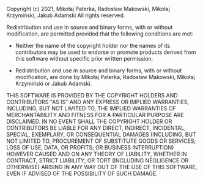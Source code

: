 Copyright (c) 2021, Mikołaj Paterka, Radosław Makowski, Mikołaj Krzymiński, Jakub Adamski
All rights reserved.

Redistribution and use in source and binary forms, with or without
modification, are permitted provided that the following conditions are met:

* Neither the name of the copyright holder nor the names of its
  contributors may be used to endorse or promote products derived from
  this software without specific prior written permission.

* Redistribution and use in source and binary forms, with or without
modification, are done by Mikołaj Paterka, Radosław Makowski, Mikołaj Krzymiński or Jakub Adamski.

THIS SOFTWARE IS PROVIDED BY THE COPYRIGHT HOLDERS AND CONTRIBUTORS "AS IS"
AND ANY EXPRESS OR IMPLIED WARRANTIES, INCLUDING, BUT NOT LIMITED TO, THE
IMPLIED WARRANTIES OF MERCHANTABILITY AND FITNESS FOR A PARTICULAR PURPOSE ARE
DISCLAIMED. IN NO EVENT SHALL THE COPYRIGHT HOLDER OR CONTRIBUTORS BE LIABLE
FOR ANY DIRECT, INDIRECT, INCIDENTAL, SPECIAL, EXEMPLARY, OR CONSEQUENTIAL
DAMAGES (INCLUDING, BUT NOT LIMITED TO, PROCUREMENT OF SUBSTITUTE GOODS OR
SERVICES; LOSS OF USE, DATA, OR PROFITS; OR BUSINESS INTERRUPTION) HOWEVER
CAUSED AND ON ANY THEORY OF LIABILITY, WHETHER IN CONTRACT, STRICT LIABILITY,
OR TORT (INCLUDING NEGLIGENCE OR OTHERWISE) ARISING IN ANY WAY OUT OF THE USE
OF THIS SOFTWARE, EVEN IF ADVISED OF THE POSSIBILITY OF SUCH DAMAGE.